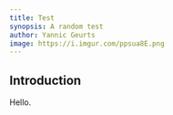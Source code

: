 ```yaml
---
title: Test
synopsis: A random test
author: Yannic Geurts
image: https://i.imgur.com/ppsua8E.png
---
```


## Introduction

Hello.
